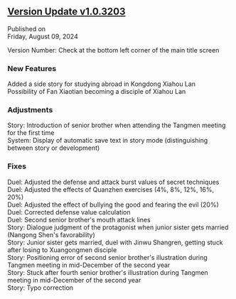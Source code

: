 ## [Version Update v1.0.3203](https://store.steampowered.com/news/app/1859910/view/4375895494747320480?l=tchinese)

Published on  
Friday, August 09, 2024

Version Number: Check at the bottom left corner of the main title screen

### New Features

Added a side story for studying abroad in Kongdong Xiahou Lan  
Possibility of Fan Xiaotian becoming a disciple of Xiahou Lan

### Adjustments

Story: Introduction of senior brother when attending the Tangmen meeting for the first time  
System: Display of automatic save text in story mode (distinguishing between story or development)

### Fixes

Duel: Adjusted the defense and attack burst values of secret techniques  
Duel: Adjusted the effects of Quanzhen exercises (4%, 8%, 12%, 16%, 20%)  
Duel: Adjusted the effect of bullying the good and fearing the evil (20%)  
Duel: Corrected defense value calculation  
Duel: Second senior brother's mouth attack lines  
Story: Dialogue judgment of the protagonist when junior sister gets married (Nangong Shen's favorability)  
Story: Junior sister gets married, duel with Jinwu Shangren, getting stuck after losing to Xuangongmen disciple  
Story: Positioning error of second senior brother's illustration during Tangmen meeting in mid-December of the second year  
Story: Stuck after fourth senior brother's illustration during Tangmen meeting in mid-December of the second year  
Story: Typo correction